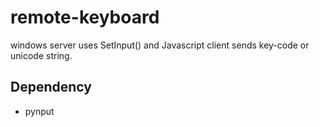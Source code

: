 # remote-keyboard
windows server uses SetInput() and Javascript client sends key-code or unicode string.

## Dependency

- pynput
